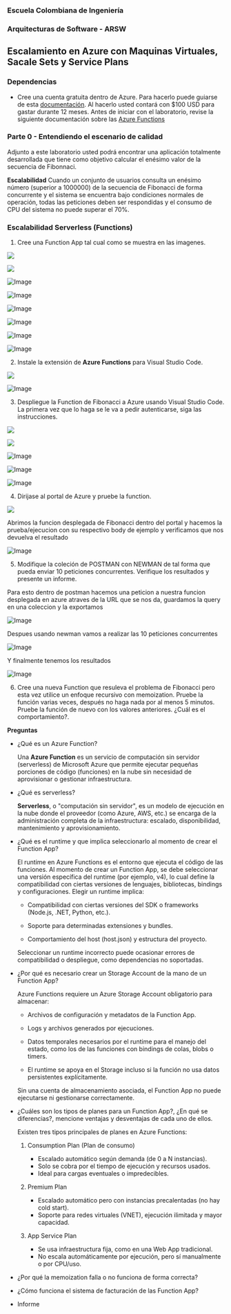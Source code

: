 ### Escuela Colombiana de Ingeniería
### Arquitecturas de Software - ARSW

## Escalamiento en Azure con Maquinas Virtuales, Sacale Sets y Service Plans

### Dependencias
* Cree una cuenta gratuita dentro de Azure. Para hacerlo puede guiarse de esta [documentación](https://azure.microsoft.com/es-es/free/students/). Al hacerlo usted contará con $100 USD para gastar durante 12 meses.
Antes de iniciar con el laboratorio, revise la siguiente documentación sobre las [Azure Functions](https://www.c-sharpcorner.com/article/an-overview-of-azure-functions/)

### Parte 0 - Entendiendo el escenario de calidad

Adjunto a este laboratorio usted podrá encontrar una aplicación totalmente desarrollada que tiene como objetivo calcular el enésimo valor de la secuencia de Fibonnaci.

**Escalabilidad**
Cuando un conjunto de usuarios consulta un enésimo número (superior a 1000000) de la secuencia de Fibonacci de forma concurrente y el sistema se encuentra bajo condiciones normales de operación, todas las peticiones deben ser respondidas y el consumo de CPU del sistema no puede superar el 70%.

### Escalabilidad Serverless (Functions)

1. Cree una Function App tal cual como se muestra en las  imagenes.

![](images/part3/part3-function-config.png)

![](images/part3/part3-function-configii.png)

![Image](https://github.com/user-attachments/assets/6b552f97-0314-4eef-a68c-2e582eb0432d)

![Image](https://github.com/user-attachments/assets/84e01ef8-a603-4714-ae18-691ad315ee34)

![Image](https://github.com/user-attachments/assets/98078638-d4ec-44d7-9590-ad0a99354def)

![Image](https://github.com/user-attachments/assets/f1c606b7-5717-4c33-b404-3cb1d5e8c1a6)

![Image](https://github.com/user-attachments/assets/cfdd6e56-d1e3-457d-a20d-ddb5bc32bdbd)

![Image](https://github.com/user-attachments/assets/308daa7f-7545-402c-b9f9-c54dbe4355d3)

2. Instale la extensión de **Azure Functions** para Visual Studio Code.

![](images/part3/part3-install-extension.png)

![Image](https://github.com/user-attachments/assets/b8e10c7f-e39d-46bf-a5b8-cca630b0b950)

3. Despliegue la Function de Fibonacci a Azure usando Visual Studio Code. La primera vez que lo haga se le va a pedir autenticarse, siga las instrucciones.

![](images/part3/part3-deploy-function-1.png)

![](images/part3/part3-deploy-function-2.png)



![Image](https://github.com/user-attachments/assets/c116328e-23ba-4e73-9c6f-c7ad99d35310)

![Image](https://github.com/user-attachments/assets/c49a8441-0a6c-4bde-9978-b32141bd1001)

![Image](https://github.com/user-attachments/assets/89f0a061-f913-4cae-a02f-12d19a3b3b1a)

4. Dirijase al portal de Azure y pruebe la function.

![](images/part3/part3-test-function.png)

Abrimos la funcion desplegada de Fibonacci dentro del portal y hacemos la prueba/ejecucion con su respectivo body de ejemplo y verificamos que nos devuelva el resultado

![Image](https://github.com/user-attachments/assets/a60f5fdf-6fa1-4f98-9c29-0fe7a0353b2d)

5. Modifique la coleción de POSTMAN con NEWMAN de tal forma que pueda enviar 10 peticiones concurrentes. Verifique los resultados y presente un informe.

Para esto dentro de postman hacemos una peticion a nuestra funcion desplegada en azure atraves de la URL que se nos da, guardamos la query en una coleccion y la exportamos

![Image](https://github.com/user-attachments/assets/87a6f303-8f5c-48ee-95df-daaf31e4caa9)

Despues usando newman vamos a realizar las 10 peticiones concurrentes 

![Image](https://github.com/user-attachments/assets/38227674-de46-4bfa-8f24-bf7a19d42236)

Y finalmente tenemos los resultados

![Image](https://github.com/user-attachments/assets/e3a59585-e03b-446e-8d7a-01b28c7fae3b)

6. Cree una nueva Function que resuleva el problema de Fibonacci pero esta vez utilice un enfoque recursivo con memoization. Pruebe la función varias veces, después no haga nada por al menos 5 minutos. Pruebe la función de nuevo con los valores anteriores. ¿Cuál es el comportamiento?.

**Preguntas**

* ¿Qué es un Azure Function?

  Una **Azure Function** es un servicio de computación sin servidor (serverless) de Microsoft Azure que permite ejecutar pequeñas porciones de código (funciones) en la nube sin necesidad de aprovisionar o gestionar infraestructura.

* ¿Qué es serverless?

  **Serverless**, o "computación sin servidor", es un modelo de ejecución en la nube donde el proveedor (como Azure, AWS, etc.) se encarga de la administración completa de la infraestructura: escalado, disponibilidad, mantenimiento y aprovisionamiento.

* ¿Qué es el runtime y que implica seleccionarlo al momento de crear el Function App?

  El runtime en Azure Functions es el entorno que ejecuta el código de las funciones. Al momento de crear un Function App, se debe seleccionar una versión específica del runtime (por ejemplo, v4), lo cual define la compatibilidad con ciertas versiones de lenguajes, bibliotecas, bindings y configuraciones. Elegir un runtime implica:

  * Compatibilidad con ciertas versiones del SDK o frameworks (Node.js, .NET, Python, etc.).

  * Soporte para determinadas extensiones y bundles.

  * Comportamiento del host (host.json) y estructura del proyecto.

  Seleccionar un runtime incorrecto puede ocasionar errores de compatibilidad o despliegue, como dependencias no soportadas.

* ¿Por qué es necesario crear un Storage Account de la mano de un Function App?

  Azure Functions requiere un Azure Storage Account obligatorio para almacenar:

  * Archivos de configuración y metadatos de la Function App.

  * Logs y archivos generados por ejecuciones.

  * Datos temporales necesarios por el runtime para el manejo del estado, como los de las funciones con bindings de colas, blobs o timers.

  * El runtime se apoya en el Storage incluso si la función no usa datos persistentes explícitamente.

  Sin una cuenta de almacenamiento asociada, el Function App no puede ejecutarse ni gestionarse correctamente.

* ¿Cuáles son los tipos de planes para un Function App?, ¿En qué se diferencias?, mencione ventajas y desventajas de cada uno de ellos.

  Existen tres tipos principales de planes en Azure Functions:

  1. Consumption Plan (Plan de consumo)
     * Escalado automático según demanda (de 0 a N instancias).
     * Solo se cobra por el tiempo de ejecución y recursos usados. 
     * Ideal para cargas eventuales o impredecibles.
    
  2. Premium Plan
     * Escalado automático pero con instancias precalentadas (no hay cold start). 
     * Soporte para redes virtuales (VNET), ejecución ilimitada y mayor capacidad.
    
  3. App Service Plan
     * Se usa infraestructura fija, como en una Web App tradicional. 
     * No escala automáticamente por ejecución, pero sí manualmente o por CPU/uso.

* ¿Por qué la memoization falla o no funciona de forma correcta?

    

* ¿Cómo funciona el sistema de facturación de las Function App?
* Informe
